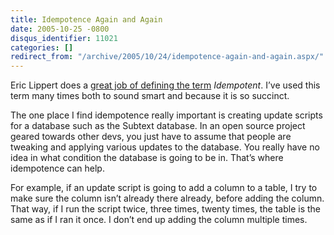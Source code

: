 ```yaml
---
title: Idempotence Again and Again
date: 2005-10-25 -0800
disqus_identifier: 11021
categories: []
redirect_from: "/archive/2005/10/24/idempotence-again-and-again.aspx/"
---
```


Eric Lippert does a [great job of defining the
term](http://blogs.msdn.com/ericlippert/archive/2005/10/26/483900.aspx)
*Idempotent*. I’ve used this term many times both to sound smart and
because it is so succinct.

The one place I find idempotence really important is creating update
scripts for a database such as the Subtext database. In an open source
project geared towards other devs, you just have to assume that people
are tweaking and applying various updates to the database. You really
have no idea in what condition the database is going to be in. That’s
where idempotence can help.

For example, if an update script is going to add a column to a table, I
try to make sure the column isn’t already there already, before adding
the column. That way, if I run the script twice, three times, twenty
times, the table is the same as if I ran it once. I don’t end up adding
the column multiple times.

